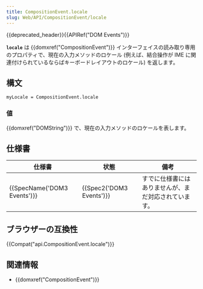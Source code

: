 ```yaml
---
title: CompositionEvent.locale
slug: Web/API/CompositionEvent/locale
---
```

{{deprecated_header}}{{APIRef("DOM Events")}}

**`locale`** は {{domxref("CompositionEvent")}} インターフェイスの読み取り専用のプロパティで、現在の入力メソッドのロケール (例えば、結合操作が IME に関連付けられているならばキーボードレイアウトのロケール) を返します。

## 構文

```
myLocale = CompositionEvent.locale
```

### 値

{{domxref("DOMString")}} で、現在の入力メソッドのロケールを表します。

## 仕様書

| 仕様書                               | 状態                             | 備考                                                 |
| ------------------------------------ | -------------------------------- | ---------------------------------------------------- |
| {{SpecName('DOM3 Events')}} | {{Spec2('DOM3 Events')}} | すでに仕様書にはありませんが、まだ対応されています。 |

## ブラウザーの互換性

{{Compat("api.CompositionEvent.locale")}}

## 関連情報

- {{domxref("CompositionEvent")}}
